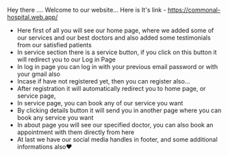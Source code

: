 Hey there .... 
Welcome to our website... Here is It's link - https://commonal-hospital.web.app/

* Here first of all you will see our home page, where we added some of our services and our best doctors  and also added some testimonials from our satisfied patients 
* In service section there is a service button, if you click on this button it will redirect you to our     Log in Page
* In log in page you can log in with your previous email password or with your gmail also
* Incase if have not registered yet, then you can register also...
* After registration it will automatically redirect you to home page, or service page, 
* In service page, you can book any of our service you want 
* By clicking details button it
   will send you in another page where you can book any service you want
* In about page you will see our specified doctor, you can also book an appointment with them directly     from here
* At last we have our social media handles in footer, and some additional informations also❤️